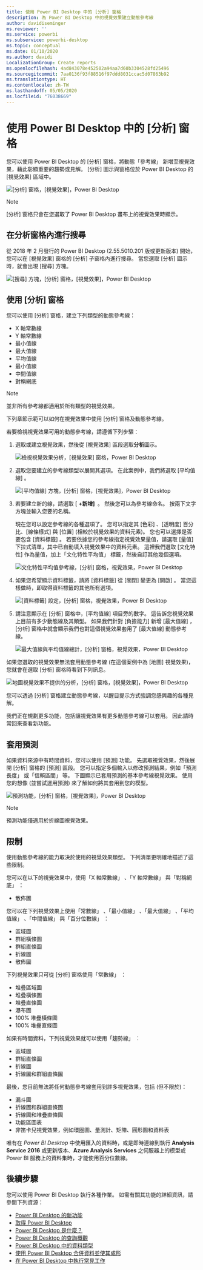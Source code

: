 ```yaml
---
title: 使用 Power BI Desktop 中的 [分析] 窗格
description: 為 Power BI Desktop 中的視覺效果建立動態參考線
author: davidiseminger
ms.reviewer: ''
ms.service: powerbi
ms.subservice: powerbi-desktop
ms.topic: conceptual
ms.date: 01/10/2020
ms.author: davidi
LocalizationGroup: Create reports
ms.openlocfilehash: 4ad843078e452502a94aa7d60b3304528fd25496
ms.sourcegitcommit: 7aa0136f93f88516f97ddd8031ccac5d07863b92
ms.translationtype: HT
ms.contentlocale: zh-TW
ms.lasthandoff: 05/05/2020
ms.locfileid: "76038669"
---
```

# <a name="use-the-analytics-pane-in-power-bi-desktop"></a>使用 Power BI Desktop 中的 [分析] 窗格

您可以使用 Power BI Desktop 的 [分析]  窗格，將動態「參考線」  新增至視覺效果，藉此彰顯重要的趨勢或見解。 [分析]  圖示與窗格位於 Power BI Desktop 的 [視覺效果]  區域中。

![[分析] 窗格，[視覺效果]，Power BI Desktop](media/desktop-analytics-pane/analytics-pane_1.png)

> [!NOTE]
> [分析]  窗格只會在您選取了 Power BI Desktop 畫布上的視覺效果時顯示。

## <a name="search-within-the-analytics-pane"></a>在分析窗格內進行搜尋

從 2018 年 2 月發行的 Power BI Desktop (2.55.5010.201 版或更新版本) 開始，您可以在 [視覺效果]  窗格的 [分析]  子窗格內進行搜尋。 當您選取 [分析]  圖示時，就會出現 [搜尋] 方塊。

![[搜尋] 方塊，[分析] 窗格，[視覺效果]，Power BI Desktop](media/desktop-analytics-pane/analytics-pane_1b.png)

## <a name="use-the-analytics-pane"></a>使用 [分析] 窗格

您可以使用 [分析]  窗格，建立下列類型的動態參考線：

* X 軸常數線
* Y 軸常數線
* 最小值線
* 最大值線
* 平均值線
* 最小值線
* 中間值線
* 對稱網底

> [!NOTE]
> 並非所有參考線都適用於所有類型的視覺效果。

下列章節示範可以如何在視覺效果中使用 [分析]  窗格及動態參考線。

若要檢視視覺效果可用的動態參考線，請遵循下列步驟：

1. 選取或建立視覺效果，然後從 [視覺效果]  區段選取**分析**圖示。

    ![檢視視覺效果分析，[視覺效果] 窗格，Power BI Desktop](media/desktop-analytics-pane/analytics-pane_2.png)

2. 選取您要建立的參考線類型以展開其選項。 在此案例中，我們將選取 [平均值線]  。

    ![[平均值線] 方塊，[分析] 窗格，[視覺效果]，Power BI Desktop](media/desktop-analytics-pane/analytics-pane_3.png)

3. 若要建立新的線，請選取 [ **+新增]&nbsp;** 。 然後您可以為參考線命名。 按兩下文字方塊並輸入您要的名稱。

    現在您可以設定參考線的各種選項了。 您可以指定其 [色彩]  、[透明度]  百分比、[線條樣式]  與 [位置]  \(相較於視覺效果的資料元素\)。 您也可以選擇是否要包含 [資料標籤]  。 若要依據您的參考線指定視覺效果量值，請選取 [量值]  下拉式清單，其中已自動填入視覺效果中的資料元素。 這裡我們選取 [文化特性]  作為量值，加上「文化特性平均值」  標籤，然後自訂其他幾個選項。

    ![文化特性平均值參考線，[分析] 窗格，視覺效果，Power BI Desktop](media/desktop-analytics-pane/analytics-pane_4.png)

4. 如果您希望顯示資料標籤，請將 [資料標籤]  從 [關閉]  變更為 [開啟]  。 當您這樣做時，即取得資料標籤的其他所有選項。

    ![[資料標籤] 設定，[分析] 窗格，視覺效果，Power BI Desktop](media/desktop-analytics-pane/analytics-pane_5.png)

5. 請注意顯示在 [分析]  窗格中，[平均值線]  項目旁的數字。 這告訴您視覺效果上目前有多少動態線及其類型。 如果我們針對 [負擔能力]  新增 [最大值線]  ，[分析]  窗格中就會顯示我們也對這個視覺效果套用了 [最大值線]  動態參考線。

    ![最大值線與平均值線總計，[分析] 窗格，視覺效果，Power BI Desktop](media/desktop-analytics-pane/analytics-pane_6.png)

如果您選取的視覺效果無法套用動態參考線 (在這個案例中為 [地圖]  視覺效果)，您就會在選取 [分析]  窗格時看到下列訊息。

![地圖視覺效果不提供的分析，[分析] 窗格，[視覺效果]，Power BI Desktop](media/desktop-analytics-pane/analytics-pane_7.png)

您可以透過 [分析]  窗格建立動態參考線，以醒目提示方式強調您感興趣的各種見解。

我們正在規劃更多功能，包括讓視覺效果有更多動態參考線可以套用。 因此請時常回來查看新功能。

## <a name="apply-forecasting"></a>套用預測

如果資料來源中有時間資料，您可以使用 [預測]  功能。 先選取視覺效果，然後展開 [分析]  窗格的 [預測]  區段。 您可以指定多個輸入以修改預測結果，例如「預測長度」  或「信賴區間」  等。 下圖顯示已套用預測的基本參考線視覺效果。 使用您的想像 (並嘗試運用預測) 來了解如何將其套用到您的模型。

![預測功能，[分析] 窗格，[視覺效果]，Power BI Desktop](media/desktop-analytics-pane/analytics-pane_8.png)

> [!NOTE]
> 預測功能僅適用於折線圖視覺效果。

## <a name="limitations"></a>限制

使用動態參考線的能力取決於使用的視覺效果類型。 下列清單更明確地描述了這些限制。

您可以在以下的視覺效果中，使用「X 軸常數線」  、「Y 軸常數線」  與「對稱網底」  ：

* 散佈圖

您可以在下列視覺效果上使用「常數線」  、「最小值線」  、「最大值線」  、「平均值線」  、「中間值線」  與「百分位數線」  ：

* 區域圖
* 群組橫條圖
* 群組直條圖
* 折線圖
* 散佈圖

下列視覺效果只可從 [分析]  窗格使用「常數線」  ：

* 堆疊區域圖
* 堆疊橫條圖
* 堆疊直條圖
* 瀑布圖
* 100% 堆疊橫條圖
* 100% 堆疊直條圖

如果有時間資料，下列視覺效果就可以使用「趨勢線」  ：

* 區域圖
* 群組直條圖
* 折線圖
* 折線圖和群組直條圖

最後，您目前無法將任何動態參考線套用到許多視覺效果，包括 (但不限於)：

* 漏斗圖
* 折線圖和群組直條圖
* 折線圖和堆疊直條圖
* 功能區圖表
* 非笛卡兒視覺效果，例如環圈圖、量測計、矩陣、圓形圖和資料表

唯有在 *Power BI Desktop* 中使用匯入的資料時，或是即時連線到執行 **Analysis Service 2016** 或更新版本、**Azure Analysis Services** 之伺服器上的模型或 Power BI 服務上的資料集時，才能使用百分位數線。

## <a name="next-steps"></a>後續步驟

您可以使用 Power BI Desktop 執行各種作業。 如需有關其功能的詳細資訊，請參閱下列資源：

* [Power BI Desktop 的新功能](desktop-latest-update.md)
* [取得 Power BI Desktop](desktop-get-the-desktop.md)
* [Power BI Desktop 是什麼？](desktop-what-is-desktop.md)
* [Power BI Desktop 的查詢概觀](desktop-query-overview.md)
* [Power BI Desktop 中的資料類型](desktop-data-types.md)
* [使用 Power BI Desktop 合併資料並使其成形](desktop-shape-and-combine-data.md)
* [在 Power BI Desktop 中執行常見工作](desktop-common-query-tasks.md)
